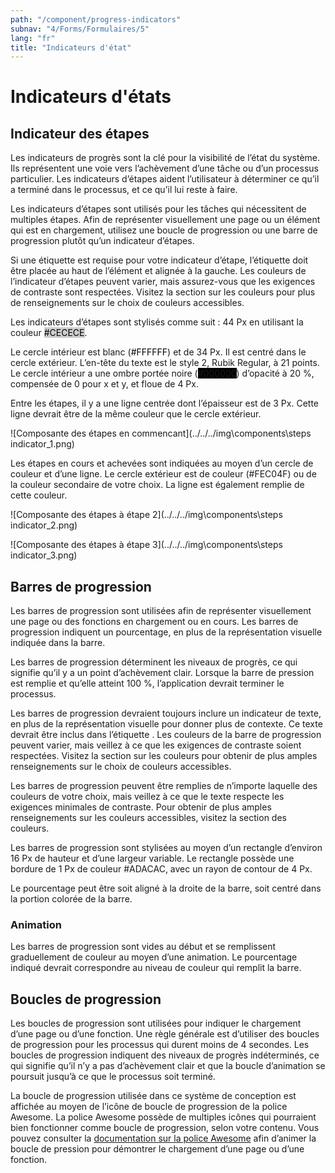 ```yaml
---
path: "/component/progress-indicators"
subnav: "4/Forms/Formulaires/5"
lang: "fr"
title: "Indicateurs d'état"
---
```


<helmet>
<title> Indicateurs d'état - Aurora Design System </title>
</helmet>

# Indicateurs d'états

## Indicateur des étapes

Les indicateurs de progrès sont la clé pour la visibilité de l’état du système. Ils représentent une voie vers l’achèvement d’une tâche ou d’un processus particulier. Les indicateurs d’étapes aident l’utilisateur à déterminer ce qu’il a terminé dans le processus, et ce qu’il lui reste à faire.

Les indicateurs d’étapes sont utilisés pour les tâches qui nécessitent de multiples étapes. Afin de représenter visuellement une page ou un élément qui est en chargement, utilisez une boucle de progression ou une barre de progression plutôt qu’un indicateur d’étapes.

Si une étiquette est requise pour votre indicateur d’étape, l’étiquette doit être placée au haut de l’élément et alignée à la gauche.
Les couleurs de l’indicateur d’étapes peuvent varier, mais assurez-vous que les exigences de contraste sont respectées. Visitez la section sur les couleurs pour plus de renseignements sur le choix de couleurs accessibles.

Les indicateurs d’étapes sont stylisés comme suit : 44 Px en utilisant la couleur <badge style="background-color: #CECECE; color:black">#CECECE</badge>.

Le cercle intérieur est blanc (<badge style="background-color: #FFFFFF; color:black">#FFFFFF</badge>) et de 34 Px. Il est centré dans le cercle extérieur. L’en-tête du texte est le style 2, Rubik Regular, à 21 points. Le cercle intérieur a une ombre portée noire (<badge style="background-color: #000000">#000000</badge>) d’opacité à 20 %, compensée de 0 pour x et y, et floue de 4 Px.

Entre les étapes, il y a une ligne centrée dont l’épaisseur est de 3 Px.
Cette ligne devrait être de la même couleur que le cercle extérieur.

![Composante des étapes en commencant](../../../img\components\steps indicator_1.png)

Les étapes en cours et achevées sont indiquées au moyen d’un cercle de couleur et d’une ligne. Le cercle extérieur est de couleur (#FEC04F) ou de la couleur secondaire de votre choix. La ligne est également remplie de cette couleur.

![Composante des étapes à étape 2](../../../img\components\steps indicator_2.png)

![Composante des étapes à étape 3](../../../img\components\steps indicator_3.png)

## Barres de progression

Les barres de progression sont utilisées afin de représenter visuellement une page ou des fonctions en chargement ou en cours. Les barres de progression indiquent un pourcentage, en plus de la représentation visuelle indiquée dans la barre.

Les barres de progression déterminent les niveaux de progrès, ce qui signifie qu’il y a un point d’achèvement clair. Lorsque la barre de pression est remplie et qu’elle atteint 100 %, l’application devrait terminer le processus.

Les barres de progression devraient toujours inclure un indicateur de texte, en plus de la représentation visuelle pour donner plus de contexte. Ce texte devrait être inclus dans l’étiquette <alt>.
Les couleurs de la barre de progression peuvent varier, mais veillez à ce que les exigences de contraste soient respectées. Visitez la section sur les couleurs pour obtenir de plus amples renseignements sur le choix de couleurs accessibles.

Les barres de progression peuvent être remplies de n’importe laquelle des couleurs de votre choix, mais veillez à ce que le texte respecte les exigences minimales de contraste. Pour obtenir de plus amples renseignements sur les couleurs accessibles, visitez la section des couleurs.

Les barres de progression sont stylisées au moyen d’un rectangle d’environ 16 Px de hauteur et d’une largeur variable. Le rectangle possède une bordure de 1 Px de couleur #ADACAC, avec un rayon de contour de 4 Px.

Le pourcentage peut être soit aligné à la droite de la barre, soit centré dans la portion colorée de la barre.

<div class="progress">
  <div class="progress-bar" role="progressbar" aria-valuenow="0" aria-valuemin="0" aria-valuemax="100"></div>
</div>

<codeblock html='
    <div class="progress">
        <div class="progress-bar" role="progressbar" aria-valuenow="0" aria-valuemin="0" aria-valuemax="100"></div>
    </div>
' react='' />

<div class="progress">
  <div class="progress-bar" role="progressbar" style="width: 75%" aria-valuenow="75" aria-valuemin="0" aria-valuemax="100"></div>
</div>

<codeblock html='
    <div class="progress">
        <div class="progress-bar" role="progressbar" style="width: 75%" aria-valuenow="75" aria-valuemin="0" aria-valuemax="100"></div>
    </div>
' react='' />

<div class="progress">
  <div class="progress-bar" role="progressbar" style="width: 100%" aria-valuenow="100" aria-valuemin="0" aria-valuemax="100"></div>
</div>

<codeblock html='
    <div class="progress">
        <div class="progress-bar" role="progressbar" style="width: 100%" aria-valuenow="100" aria-valuemin="0" aria-valuemax="100"></div>
    </div>
' react='' />

### Animation

Les barres de progression sont vides au début et se remplissent graduellement de couleur au moyen d’une animation. Le pourcentage indiqué devrait correspondre au niveau de couleur qui remplit la barre.

## Boucles de progression

<helmet>
    <meta name="viewport" content="width=device-width, initial-scale=1">
    <link rel="stylesheet" href="https://cdnjs.cloudflare.com/ajax/libs/font-awesome/4.7.0/css/font-awesome.min.css">
</helmet>
<i class="fa fa-circle-o-notch fa-spin" style="font-size:24px"></i>
<i class="fa fa-refresh fa-spin" style="font-size:24px"></i>
<i class="fa fa-spinner fa-spin" style="font-size:24px"></i>

Les boucles de progression sont utilisées pour indiquer le chargement d’une page ou d’une fonction. Une règle générale est d’utiliser des boucles de progression pour les processus qui durent moins de 4 secondes. Les boucles de progression indiquent des niveaux de progrès indéterminés, ce qui signifie qu’il n’y a pas d’achèvement clair et que la boucle d’animation se poursuit jusqu’à ce que le processus soit terminé.

La boucle de progression utilisée dans ce système de conception est affichée au moyen de l’icône de boucle de progression de la police Awesome. La police Awesome possède de multiples icônes qui pourraient bien fonctionner comme boucle de progression, selon votre contenu. Vous pouvez consulter la [documentation sur la police Awesome]((https://www.gitbook.com/book/gctools-outilsgc/-gcdigital-design-system/edit)) afin d’animer la boucle de pression pour démontrer le chargement d’une page ou d’une fonction.
